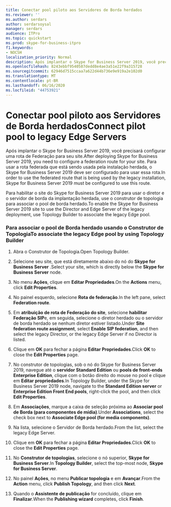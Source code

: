```yaml
---
title: Conectar pool piloto aos Servidores de Borda herdados
ms.reviewer: ''
ms.author: serdars
author: serdarsoysal
manager: serdars
audience: ITPro
ms.topic: quickstart
ms.prod: skype-for-business-itpro
f1.keywords:
- NOCSH
localization_priority: Normal
description: Após implantar o Skype for Business Server 2019, você precisará configurar uma rota de Federação para seu site. Para usar a rota federada que está sendo usada pela instalação herdada, o Skype for Business Server 2019 deve ser configurado para usar essa rota.
ms.openlocfilehash: 8243ebbf9540587dedd8e4ae3a51e22f9a315728
ms.sourcegitcommit: 62946d7515ccaa7a622d44b736e9e919a2e102d0
ms.translationtype: MT
ms.contentlocale: pt-BR
ms.lasthandoff: 06/16/2020
ms.locfileid: "44753921"
---
```

# <a name="connect-pilot-pool-to-legacy-edge-servers"></a><span data-ttu-id="da7eb-104">Conectar pool piloto aos Servidores de Borda herdados</span><span class="sxs-lookup"><span data-stu-id="da7eb-104">Connect pilot pool to legacy Edge Servers</span></span>

<span data-ttu-id="da7eb-105">Após implantar o Skype for Business Server 2019, você precisará configurar uma rota de Federação para seu site.</span><span class="sxs-lookup"><span data-stu-id="da7eb-105">After deploying Skype for Business Server 2019, you need to configure a federation route for your site.</span></span> <span data-ttu-id="da7eb-106">Para usar a rota federada que está sendo usada pela instalação herdada, o Skype for Business Server 2019 deve ser configurado para usar essa rota.</span><span class="sxs-lookup"><span data-stu-id="da7eb-106">In order to use the federated route that is being used by the legacy installation, Skype for Business Server 2019 must be configured to use this route.</span></span> 
  
<span data-ttu-id="da7eb-107">Para habilitar o site do Skype for Business Server 2019 para usar o diretor e o servidor de borda da implantação herdada, use o construtor de topologia para associar o pool de borda herdado.</span><span class="sxs-lookup"><span data-stu-id="da7eb-107">To enable the Skype for Business Server 2019 site to use the Director and Edge Server of the legacy deployment, use Topology Builder to associate the legacy Edge pool.</span></span>
  
### <a name="to-associate-the-legacy-edge-pool-by-using-topology-builder"></a><span data-ttu-id="da7eb-108">Para associar o pool de Borda herdado usando o Construtor de Topologia</span><span class="sxs-lookup"><span data-stu-id="da7eb-108">To associate the legacy Edge pool by using Topology Builder</span></span>

1. <span data-ttu-id="da7eb-109">Abra o Construtor de Topologia.</span><span class="sxs-lookup"><span data-stu-id="da7eb-109">Open Topology Builder.</span></span> 
    
2. <span data-ttu-id="da7eb-110">Selecione seu site, que está diretamente abaixo do nó do **Skype for Business Server** .</span><span class="sxs-lookup"><span data-stu-id="da7eb-110">Select your site, which is directly below the **Skype for Business Server** node.</span></span> 
    
3. <span data-ttu-id="da7eb-111">No menu **Ações**, clique em **Editar Propriedades**.</span><span class="sxs-lookup"><span data-stu-id="da7eb-111">On the **Actions** menu, click **Edit Properties**.</span></span>
    
4. <span data-ttu-id="da7eb-112">No painel esquerdo, selecione **Rota de federação**.</span><span class="sxs-lookup"><span data-stu-id="da7eb-112">In the left pane, select **Federation route**.</span></span>
    
5. <span data-ttu-id="da7eb-113">Em **atribuição de rota de Federação do site**, selecione **habilitar Federação SIP**e, em seguida, selecione o diretor herdado ou o servidor de borda herdado se nenhum diretor estiver listado.</span><span class="sxs-lookup"><span data-stu-id="da7eb-113">Under **Site federation route assignment**, select **Enable SIP federation**, and then select the legacy Director, or the legacy Edge Server if no Director is listed.</span></span>
  
6. <span data-ttu-id="da7eb-114">Clique em **OK** para fechar a página **Editar Propriedades**.</span><span class="sxs-lookup"><span data-stu-id="da7eb-114">Click **OK** to close the **Edit Properties** page.</span></span> 
    
7. <span data-ttu-id="da7eb-115">No construtor de topologias, sob o nó do Skype for Business Server 2019, navegue até o **servidor Standard Edition** ou **pools de front-ends Enterprise Edition**, clique com o botão direito do mouse no pool e clique em **Editar propriedades**.</span><span class="sxs-lookup"><span data-stu-id="da7eb-115">In Topology Builder, under the Skype for Business Server 2019 node, navigate to the **Standard Edition server** or **Enterprise Edition Front End pools**, right-click the pool, and then click **Edit Properties**.</span></span>
    
8. <span data-ttu-id="da7eb-116">Em **Associações**, marque a caixa de seleção próxima ao **Associar pool de Borda (para componentes de mídia)**.</span><span class="sxs-lookup"><span data-stu-id="da7eb-116">Under **Associations**, select the check box next to **Associate Edge pool (for media components)**.</span></span> 
    
9. <span data-ttu-id="da7eb-117">Na lista, selecione o Servidor de Borda herdado.</span><span class="sxs-lookup"><span data-stu-id="da7eb-117">From the list, select the legacy Edge Server.</span></span> 
  
10. <span data-ttu-id="da7eb-118">Clique em **OK** para fechar a página **Editar Propriedades**.</span><span class="sxs-lookup"><span data-stu-id="da7eb-118">Click **OK** to close the **Edit Properties** page.</span></span> 
    
11. <span data-ttu-id="da7eb-119">No **Construtor de topologias**, selecione o nó superior, **Skype for Business Server**.</span><span class="sxs-lookup"><span data-stu-id="da7eb-119">In **Topology Builder**, select the top-most node, **Skype for Business Server**.</span></span>
    
12. <span data-ttu-id="da7eb-120">No painel **Ações**, no menu **Publicar topologia** e em **Avançar**.</span><span class="sxs-lookup"><span data-stu-id="da7eb-120">From the **Action** menu, click **Publish Topology**, and then click **Next**.</span></span>
    
13. <span data-ttu-id="da7eb-121">Quando o **Assistente de publicação** for concluído, clique em **Finalizar**.</span><span class="sxs-lookup"><span data-stu-id="da7eb-121">When the **Publishing wizard** completes, click **Finish**.</span></span>
    

